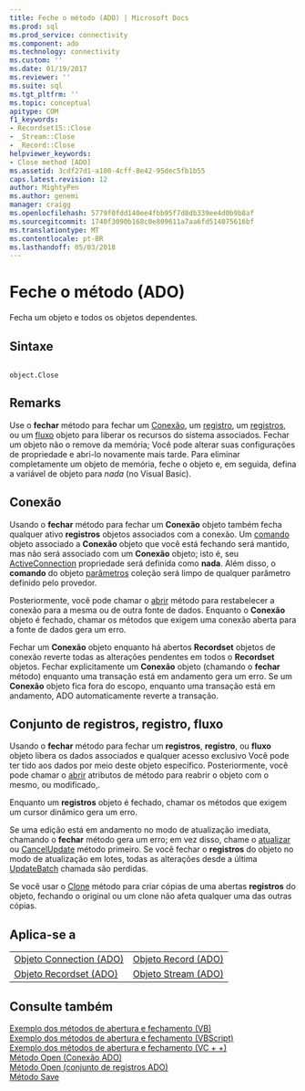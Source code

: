 ```yaml
---
title: Feche o método (ADO) | Microsoft Docs
ms.prod: sql
ms.prod_service: connectivity
ms.component: ado
ms.technology: connectivity
ms.custom: ''
ms.date: 01/19/2017
ms.reviewer: ''
ms.suite: sql
ms.tgt_pltfrm: ''
ms.topic: conceptual
apitype: COM
f1_keywords:
- Recordset15::Close
- _Stream::Close
- _Record::Close
helpviewer_keywords:
- Close method [ADO]
ms.assetid: 3cdf27d1-a180-4cff-8e42-95dec5fb1b55
caps.latest.revision: 12
author: MightyPen
ms.author: genemi
manager: craigg
ms.openlocfilehash: 5779f0fdd140ee4fbb95f7d8db339ee4d0b9b8af
ms.sourcegitcommit: 1740f3090b168c0e809611a7aa6fd514075616bf
ms.translationtype: MT
ms.contentlocale: pt-BR
ms.lasthandoff: 05/03/2018
---
```

# <a name="close-method-ado"></a>Feche o método (ADO)
Fecha um objeto e todos os objetos dependentes.  
  
## <a name="syntax"></a>Sintaxe  
  
```  
  
object.Close  
```  
  
## <a name="remarks"></a>Remarks  
 Use o **fechar** método para fechar um [Conexão](../../../ado/reference/ado-api/connection-object-ado.md), um [registro](../../../ado/reference/ado-api/record-object-ado.md), um [registros](../../../ado/reference/ado-api/recordset-object-ado.md), ou um [fluxo](../../../ado/reference/ado-api/stream-object-ado.md) objeto para liberar os recursos do sistema associados. Fechar um objeto não o remove da memória; Você pode alterar suas configurações de propriedade e abri-lo novamente mais tarde. Para eliminar completamente um objeto de memória, feche o objeto e, em seguida, defina a variável de objeto para *nada* (no Visual Basic).  
  
## <a name="connection"></a>Conexão  
 Usando o **fechar** método para fechar um **Conexão** objeto também fecha qualquer ativo **registros** objetos associados com a conexão. Um [comando](../../../ado/reference/ado-api/command-object-ado.md) objeto associado a **Conexão** objeto que você está fechando será mantido, mas não será associado com um **Conexão** objeto; isto é, seu [ ActiveConnection](../../../ado/reference/ado-api/activeconnection-property-ado.md) propriedade será definida como **nada**. Além disso, o **comando** do objeto [parâmetros](../../../ado/reference/ado-api/parameters-collection-ado.md) coleção será limpo de qualquer parâmetro definido pelo provedor.  
  
 Posteriormente, você pode chamar o [abrir](../../../ado/reference/ado-api/open-method-ado-connection.md) método para restabelecer a conexão para a mesma ou de outra fonte de dados. Enquanto o **Conexão** objeto é fechado, chamar os métodos que exigem uma conexão aberta para a fonte de dados gera um erro.  
  
 Fechar um **Conexão** objeto enquanto há abertos **Recordset** objetos de conexão reverte todas as alterações pendentes em todos o **Recordset** objetos. Fechar explicitamente um **Conexão** objeto (chamando o **fechar** método) enquanto uma transação está em andamento gera um erro. Se um **Conexão** objeto fica fora do escopo, enquanto uma transação está em andamento, ADO automaticamente reverte a transação.  
  
## <a name="recordset-record-stream"></a>Conjunto de registros, registro, fluxo  
 Usando o **fechar** método para fechar um **registros**, **registro**, ou **fluxo** objeto libera os dados associados e qualquer acesso exclusivo Você pode ter tido aos dados por meio deste objeto específico. Posteriormente, você pode chamar o [abrir](../../../ado/reference/ado-api/open-method-ado-recordset.md) atributos de método para reabrir o objeto com o mesmo, ou modificado,.  
  
 Enquanto um **registros** objeto é fechado, chamar os métodos que exigem um cursor dinâmico gera um erro.  
  
 Se uma edição está em andamento no modo de atualização imediata, chamando o **fechar** método gera um erro; em vez disso, chame o [atualizar](../../../ado/reference/ado-api/update-method.md) ou [CancelUpdate](../../../ado/reference/ado-api/cancelupdate-method-ado.md) método primeiro. Se você fechar o **registros** do objeto no modo de atualização em lotes, todas as alterações desde a última [UpdateBatch](../../../ado/reference/ado-api/updatebatch-method.md) chamada são perdidas.  
  
 Se você usar o [Clone](../../../ado/reference/ado-api/clone-method-ado.md) método para criar cópias de uma abertas **registros** do objeto, fechando o original ou um clone não afeta qualquer uma das outras cópias.  
  
## <a name="applies-to"></a>Aplica-se a  
  
|||  
|-|-|  
|[Objeto Connection (ADO)](../../../ado/reference/ado-api/connection-object-ado.md)|[Objeto Record (ADO)](../../../ado/reference/ado-api/record-object-ado.md)|  
|[Objeto Recordset (ADO)](../../../ado/reference/ado-api/recordset-object-ado.md)|[Objeto Stream (ADO)](../../../ado/reference/ado-api/stream-object-ado.md)|  
  
## <a name="see-also"></a>Consulte também  
 [Exemplo dos métodos de abertura e fechamento (VB)](../../../ado/reference/ado-api/open-and-close-methods-example-vb.md)   
 [Exemplo dos métodos de abertura e fechamento (VBScript)](../../../ado/reference/ado-api/open-and-close-methods-example-vbscript.md)   
 [Exemplo dos métodos de abertura e fechamento (VC + +)](../../../ado/reference/ado-api/open-and-close-methods-example-vc.md)   
 [Método Open (Conexão ADO)](../../../ado/reference/ado-api/open-method-ado-connection.md)   
 [Método Open (conjunto de registros ADO)](../../../ado/reference/ado-api/open-method-ado-recordset.md)   
 [Método Save](../../../ado/reference/ado-api/save-method.md)
